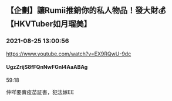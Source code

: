 ## 【企劃】讓Rumii推銷你的私人物品！發大財💰【HKVTuber如月瑠美】
### 2021-08-25 13:00:56
https://www.youtube.com/watch?v=EX9RQwU-9dc
#### UgzZrijS8fFQnNwFGnl4AaABAg
59:18

仲咩要賣疫苗証書，犯法嫁EE

